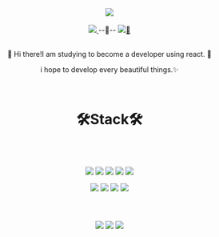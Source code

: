 <div align= center>
  <img src="https://capsule-render.vercel.app/api?type=waving&color=auto&height=300&section=header&text=MinGuk🚴‍♂💨&fontSize=90" />
  <br>
  <br>
  <a href="mailto:minkuk90@gmail.com" target="_top">
    <img src= "https://img.shields.io/badge/minkuk90@gmail.com-D14836?style=for-the-badge&logo=gmail&logoColor=white"/>
  </a>
  <span>--🤖--</span>
  <a  href="https://velog.io/@minkuk90">
   <img src= "https://img.shields.io/badge/Velog-TIL-green"/>📃
  </a>
  <br>
  <br>
  <p>👋  Hi there!I am studying to become a developer using react. 🚀</p>
  <p>i hope to develop every beautiful things.✨</p>
  </br>
  <h1>🛠Stack🛠</h1>
  <br>
  <br>
  <p>
    <img src= "https://img.shields.io/badge/html5-%23E34F26.svg?style=for-the-badge&logo=html5&logoColor=white"/>
    <img src= "https://img.shields.io/badge/css3-%231572B6.svg?style=for-the-badge&logo=css3&logoColor=white"/>
    <img src= "https://img.shields.io/badge/styled--components-DB7093?style=for-the-badge&logo=styled-components&logoColor=white"/>
    <img src= "https://img.shields.io/badge/javascript-%23323330.svg?style=for-the-badge&logo=javascript&logoColor=%23F7DF1E"/>
    <img src= "https://img.shields.io/badge/react-%2320232a.svg?style=for-the-badge&logo=react&logoColor=%2361DAFB"/>
  </p>

  <p>
    <img src= "https://img.shields.io/badge/redux-%23593d88.svg?style=for-the-badge&logo=redux&logoColor=white"/>
    <img src= "https://img.shields.io/badge/AWS-%23FF9900.svg?style=for-the-badge&logo=amazon-aws&logoColor=white"/>
    <img src= "https://img.shields.io/badge/firebase-%23039BE5.svg?style=for-the-badge&logo=firebase"/>
    <img src= "https://img.shields.io/badge/c-%2300599C.svg?style=for-the-badge&logo=c&logoColor=white"/>
  </p>
  
  <h1></h1>
  <br>
  <img src= "https://img.shields.io/badge/github-%23121011.svg?style=for-the-badge&logo=github&logoColor=white"/>
  <img src= "https://img.shields.io/badge/Slack-4A154B?style=for-the-badge&logo=slack&logoColor=white"/>
  <img src= "https://img.shields.io/badge/Zoom-2D8CFF?style=for-the-badge&logo=zoom&logoColor=white"/>
</div>

